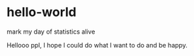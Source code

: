 # hello-world
mark my day of statistics alive

Hellooo ppl,
I hope I could do what I want to do and be happy.

